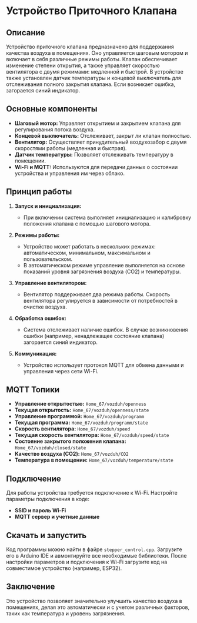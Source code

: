 # Устройство Приточного Клапана

## Описание

Устройство приточного клапана предназначено для поддержания качества воздуха в помещениях. Оно управляется шаговым мотором и включает в себя различные режимы работы. Клапан обеспечивает изменение степени открытия, а также управляет скоростью вентилятора с двумя режимами: медленной и быстрой. В устройстве также установлен датчик температуры и концевой выключатель для отслеживания полного закрытия клапана. Если возникает ошибка, загорается синий индикатор.

## Основные компоненты

- **Шаговый мотор:** Управляет открытием и закрытием клапана для регулирования потока воздуха.
- **Концевой выключатель:** Отслеживает, закрыт ли клапан полностью.
- **Вентилятор:** Осуществляет принудительный воздухозабор с двумя скоростями работы (медленная и быстрая).
- **Датчик температуры:** Позволяет отслеживать температуру в помещении.
- **Wi-Fi и MQTT:** Используются для передачи данных о состоянии устройства и управления им через облако.

## Принцип работы

1. **Запуск и инициализация:**
   - При включении система выполняет инициализацию и калибровку положения клапана с помощью шагового мотора.
   
2. **Режимы работы:**
   - Устройство может работать в нескольких режимах: автоматическом, минимальном, максимальном и пользовательском.
   - В автоматическом режиме управление выполняется на основе показаний уровня загрязнения воздуха (CO2) и температуры.

3. **Управление вентилятором:**
   - Вентилятор поддерживает два режима работы. Скорость вентилятора регулируется в зависимости от потребностей в очистке воздуха.

4. **Обработка ошибок:**
   - Система отслеживает наличие ошибок. В случае возникновения ошибки (например, ненадлежащее состояние клапана) загорается синий индикатор.

5. **Коммуникация:**
   - Устройство использует протокол MQTT для обмена данными и управления через сети Wi-Fi. 

## MQTT Топики

- **Управление открытостью:** `Home_67/vozduh/openness`
- **Текущая открытость:** `Home_67/vozduh/openness/state`
- **Управление программой:** `Home_67/vozduh/programm`
- **Текущая программа:** `Home_67/vozduh/programm/state`
- **Скорость вентилятора:** `Home_67/vozduh/speed`
- **Текущая скорость вентилятора:** `Home_67/vozduh/speed/state`
- **Состояние закрытого положения клапана:** `Home_67/vozduh/closed/state`
- **Качество воздуха (CO2):** `Home_67/vozduh/CO2`
- **Температура в помещении:** `Home_67/vozduh/temperature/state`

## Подключение

Для работы устройства требуется подключение к Wi-Fi. Настройте параметры подключения в коде:

- **SSID и пароль Wi-Fi**
- **MQTT сервер и учетные данные**

## Скачать и запустить

Код программы можно найти в файре `stepper_control.cpp`. Загрузите его в Arduino IDE и авмонтируйте все необходимые библиотеки. После настройки параметров и подключения к Wi-Fi загрузите код на совместимое устройство (например, ESP32).

## Заключение

Это устройство позволяет значительно улучшить качество воздуха в помещениях, делая это автоматически и с учетом различных факторов, таких как температура и уровень загрязнения.

